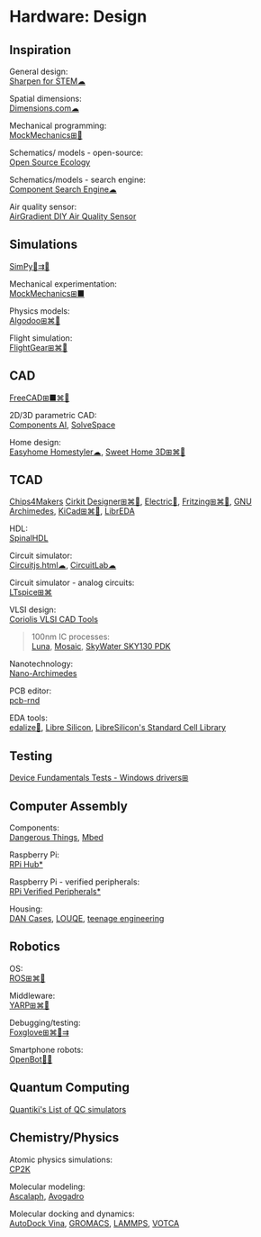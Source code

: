 # Hardware: Design

## Inspiration

General design:  
[Sharpen for STEM☁](https://sharpen.design/stem)

Spatial dimensions:  
[Dimensions.com☁](https://www.dimensions.com/)

Mechanical programming:  
[MockMechanics⊞🐧](https://mockmechanics.com/)

Schematics/ models - open-source:  
[Open Source Ecology](https://opensourceecology.dozuki.com/)

Schematics/models - search engine:  
[Component Search Engine☁](https://componentsearchengine.com/)

Air quality sensor:  
[AirGradient DIY Air Quality Sensor](https://www.airgradient.com/open-airgradient/instructions/diy-pro-v37/)

## Simulations

[SimPy🐍⇉🐧](https://pypi.org/project/simpy/)

Mechanical experimentation:  
[MockMechanics⊞■](https://mockmechanics.com/)

Physics models:  
[Algodoo⊞⌘🍎](http://www.algodoo.com/)

Flight simulation:  
[FlightGear⊞⌘🐧](https://www.flightgear.org/)

## CAD

[FreeCAD⊞■⌘🐧](https://www.freecadweb.org/)

2D/3D parametric CAD:  
[Components AI](https://components.ai/),
[SolveSpace](https://solvespace.com/index.pl)

Home design:  
[Easyhome Homestyler☁](https://www.homestyler.com),
[Sweet Home 3D⊞⌘🐧](http://www.sweethome3d.com/)

## TCAD

[Chips4Makers](https://chips4makers.io/)
[Cirkit Designer⊞⌘🐧](https://www.cirkitdesigner.com/index.html),
[Electric🐧](https://www.gnu.org/software/electric/),
[Fritzing⊞⌘🐧](https://fritzing.org/),
[GNU Archimedes](https://www.gnu.org/software/archimedes/),
[KiCad⊞⌘🐧](https://www.kicad.org/),
[LibrEDA](https://libreda.org/)

HDL:  
[SpinalHDL](https://github.com/SpinalHDL)

Circuit simulator:  
[Circuitjs.html☁](https://www.falstad.com/circuit/circuitjs.html),
[CircuitLab☁](https://www.circuitlab.com/)

Circuit simulator - analog circuits:  
[LTspice⊞⌘](https://www.analog.com/en/design-center/design-tools-and-calculators/ltspice-simulator.html)

VLSI design:  
[Coriolis VLSI CAD Tools](http://coriolis.lip6.fr/)

>100nm IC processes:  
[Luna](https://www.asicsforthemasses.com/),
[Mosaic](https://nyancad.github.io/Mosaic/),
[SkyWater SKY130 PDK](https://skywater-pdk.readthedocs.io/en/main/)

Nanotechnology:  
[Nano-Archimedes](https://www.gnu.org/software/nano-archimedes/)

PCB editor:  
[pcb-rnd](http://repo.hu/projects/pcb-rnd/)

EDA tools:  
[edalize🐍](https://github.com/olofk/edalize),
[Libre Silicon](https://libresilicon.com/),
[LibreSilicon's Standard Cell Library](https://github.com/chipforge/StdCellLib)

## Testing

[Device Fundamentals Tests - Windows drivers⊞](https://docs.microsoft.com/en-us/windows-hardware/drivers/devtest/device-fundamentals-tests)

## Computer Assembly

Components:  
[Dangerous Things](https://dangerousthings.com/),
[Mbed](https://os.mbed.com/)

Raspberry Pi:  
[RPi Hub*](https://elinux.org/RPi_Hub)

Raspberry Pi - verified peripherals:  
[RPi Verified Peripherals*](https://elinux.org/RPi_VerifiedPeripherals)

Housing:  
[DAN Cases](https://www.dan-cases.com/),
[LOUQE](https://www.louqe.com/),
[teenage engineering](https://teenage.engineering/)

## Robotics

OS:  
[ROS⊞⌘🐧](https://www.ros.org/)

Middleware:  
[YARP⊞⌘🐧](https://www.yarp.it/)

Debugging/testing:  
[Foxglove⊞⌘🐧⇉](https://foxglove.dev/)

Smartphone robots:  
[OpenBot🍎🤖](https://www.openbot.org/)

## Quantum Computing

[Quantiki's List of QC simulators](https://quantiki.org/wiki/list-qc-simulators)

## Chemistry/Physics

Atomic physics simulations:  
[CP2K](https://www.cp2k.org/)

Molecular modeling:  
[Ascalaph](http://www.biomolecular-modeling.com/Ascalaph/),
[Avogadro](https://avogadro.cc/)

Molecular docking and dynamics:  
[AutoDock Vina](https://vina.scripps.edu/),
[GROMACS](https://www.gromacs.org/),
[LAMMPS](https://www.lammps.org/),
[VOTCA](https://www.votca.org/)
